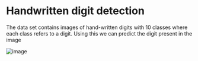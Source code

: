 # Handwritten digit detection
The data set contains images of hand-written digits with 10 classes where each class refers to a digit.
Using this we can predict the digit present in the image

![image](https://github.com/anshidthariyakkodan/Digits-detection/assets/131465881/b57f42ab-6ca2-4d0d-b8de-2f7e544186f6)
